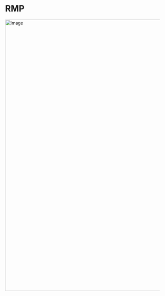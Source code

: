 # RMP

<img width="902" height="880" alt="image" src="https://github.com/user-attachments/assets/ec010711-eb89-41b4-9978-c69647bcebc1" />
